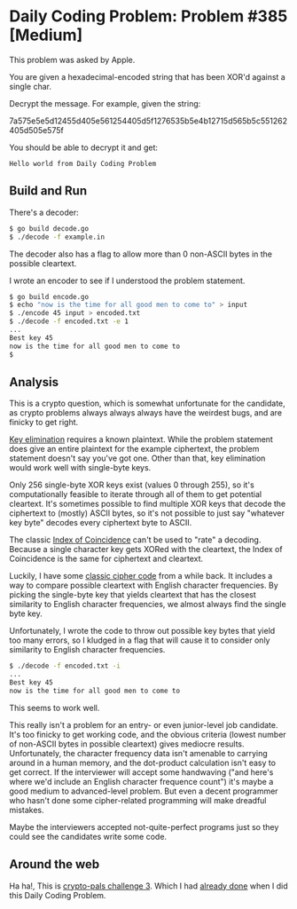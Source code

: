 # Daily Coding Problem: Problem #385 [Medium]

This problem was asked by Apple.

You are given a hexadecimal-encoded string that has been XOR'd against a single char.

Decrypt the message. For example, given the string:

7a575e5e5d12455d405e561254405d5f1276535b5e4b12715d565b5c551262405d505e575f

You should be able to decrypt it and get:

```
Hello world from Daily Coding Problem
```

## Build and Run

There's a decoder:

```sh
$ go build decode.go
$ ./decode -f example.in
```

The decoder also has a flag to allow more than 0 non-ASCII bytes 
in the possible cleartext.

I wrote an encoder to see if I understood the problem statement.

```sh
$ go build encode.go
$ echo "now is the time for all good men to come to" > input
$ ./encode 45 input > encoded.txt
$ ./decode -f encoded.txt -e 1 
...
Best key 45
now is the time for all good men to come to
$
```

## Analysis

This is a crypto question,
which is somewhat unfortunate for the candidate,
as crypto problems always always always have the weirdest bugs,
and are finicky to get right.

[Key elimination](https://en.wikipedia.org/wiki/Vigen%C3%A8re_cipher#Key_elimination)
requires a known plaintext.
While the problem statement does give an entire plaintext
for the example ciphertext,
the problem statement doesn't say you've got one.
Other than that, key elimination would work well with single-byte keys.

Only 256 single-byte XOR keys exist (values 0 through 255),
so it's computationally feasible to iterate through all of them
to get potential cleartext.
It's sometimes possible to find multiple XOR keys that decode the
ciphertext to (mostly) ASCII bytes,
so it's not possible to just say "whatever key byte" decodes
every ciphertext byte to ASCII.

The classic [Index of Coincidence](https://en.wikipedia.org/wiki/Index_of_coincidence)
can't be used to "rate" a decoding.
Because a single character key gets XORed with the cleartext,
the Index of Coincidence is the same for ciphertext and cleartext.

Luckily, I have some [classic cipher code](https://github.com/bediger4000/vigenere-ciphering-deciphering) from a while back.
It includes a way to compare possible cleartext with English
character frequencies.
By picking the single-byte key that yields cleartext
that has the closest similarity to English character frequencies,
we almost always find the single byte key.

Unfortunately, I wrote the code to throw out possible key bytes
that yield too many errors,
so I kludged in a flag that will cause it to consider
only similarity to English character frequencies.

```sh
$ ./decode -f encoded.txt -i
...
Best key 45
now is the time for all good men to come to
```

This seems to work well.

This really isn't a problem for an entry- or even junior-level job candidate.
It's too finicky to get working code,
and the obvious criteria (lowest number of non-ASCII bytes in possible cleartext)
gives mediocre results.
Unfortunately, the character frequency data isn't amenable to
carrying around in a human memory,
and the dot-product calculation isn't easy to get correct.
If the interviewer will accept some handwaving
("and here's where we'd include an English character frequence count")
it's maybe a good medium to advanced-level problem.
But even a decent programmer who hasn't done some cipher-related
programming will make dreadful mistakes.

Maybe the interviewers accepted not-quite-perfect programs
just so they could see the candidates write some code.

## Around the web

Ha ha!, This is [crypto-pals challenge 3](https://cryptopals.com/sets/1/challenges/3).
Which I had [already done](https://cryptopals.com/sets/1/challenges/3) when I did this Daily Coding Problem.
